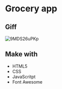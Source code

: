 # Grocery app

## Giff

![9MDS26uPKp](https://user-images.githubusercontent.com/72163962/134868659-e2e63c0c-3d46-446a-bd53-f2970cf0e1a1.gif)

## Make with
- HTML5
- CSS 
- JavaScritpt
- Font Awesome